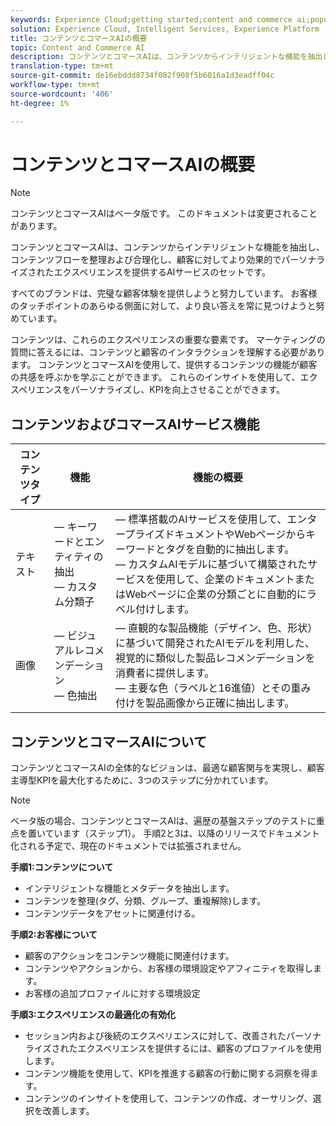 ```yaml
---
keywords: Experience Cloud;getting started;content and commerce ai;popular topics;Intelligent Services;ccai
solution: Experience Cloud, Intelligent Services, Experience Platform
title: コンテンツとコマースAIの概要
topic: Content and Commerce AI
description: コンテンツとコマースAIは、コンテンツからインテリジェントな機能を抽出し、コンテンツの整理、合理化を行い、顧客に対して効果的でパーソナライズされたエクスペリエンスを提供するAIサービスのセットです。
translation-type: tm+mt
source-git-commit: de16ebddd8734f082f908f5b6016a1d3eadff04c
workflow-type: tm+mt
source-wordcount: '406'
ht-degree: 1%

---
```



# コンテンツとコマースAIの概要

>[!NOTE]
>
>コンテンツとコマースAIはベータ版です。 このドキュメントは変更されることがあります。

コンテンツとコマースAIは、コンテンツからインテリジェントな機能を抽出し、コンテンツフローを整理および合理化し、顧客に対してより効果的でパーソナライズされたエクスペリエンスを提供するAIサービスのセットです。

すべてのブランドは、完璧な顧客体験を提供しようと努力しています。 お客様のタッチポイントのあらゆる側面に対して、より良い答えを常に見つけようと努めています。

コンテンツは、これらのエクスペリエンスの重要な要素です。 マーケティングの質問に答えるには、コンテンツと顧客のインタラクションを理解する必要があります。 コンテンツとコマースAIを使用して、提供するコンテンツの機能が顧客の共感を呼ぶかを学ぶことができます。 これらのインサイトを使用して、エクスペリエンスをパーソナライズし、KPIを向上させることができます。

## コンテンツおよびコマースAIサービス機能

| コンテンツタイプ | 機能 | 機能の概要 |
| --- | --- | --- |
| テキスト |  — キーワードとエンティティの抽出 <br>— カスタム分類子 |  — 標準搭載のAIサービスを使用して、エンタープライズドキュメントやWebページからキーワードとタグを自動的に抽出します。 <br>  — カスタムAIモデルに基づいて構築されたサービスを使用して、企業のドキュメントまたはWebページに企業の分類ごとに自動的にラベル付けします。 |
| 画像 |  — ビジュアルレコメンデーション <br> — 色抽出 |  — 直観的な製品機能（デザイン、色、形状）に基づいて開発されたAIモデルを利用した、視覚的に類似した製品レコメンデーションを消費者に提供します。 <br>  — 主要な色（ラベルと16進値）とその重み付けを製品画像から正確に抽出します。 |

## コンテンツとコマースAIについて

コンテンツとコマースAIの全体的なビジョンは、最適な顧客関与を実現し、顧客主導型KPIを最大化するために、3つのステップに分かれています。

>[!NOTE]
>
>ベータ版の場合、コンテンツとコマースAIは、遍歴の基盤ステップのテストに重点を置いています（ステップ1）。 手順2と3は、以降のリリースでドキュメント化される予定で、現在のドキュメントでは拡張されません。

**手順1:コンテンツについて**
- インテリジェントな機能とメタデータを抽出します。
- コンテンツを整理(タグ、分類、グループ、重複解除)します。
- コンテンツデータをアセットに関連付ける。

**手順2:お客様について**
- 顧客のアクションをコンテンツ機能に関連付けます。
- コンテンツやアクションから、お客様の環境設定やアフィニティを取得します。
- お客様の追加プロファイルに対する環境設定

**手順3:エクスペリエンスの最適化の有効化**
- セッション内および後続のエクスペリエンスに対して、改善されたパーソナライズされたエクスペリエンスを提供するには、顧客のプロファイルを使用します。
- コンテンツ機能を使用して、KPIを推進する顧客の行動に関する洞察を得ます。
- コンテンツのインサイトを使用して、コンテンツの作成、オーサリング、選択を改善します。

